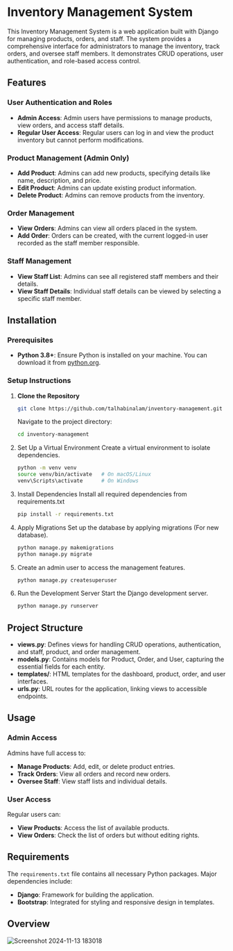 # Inventory Management System

This Inventory Management System is a web application built with Django for managing products, orders, and staff. The system provides a comprehensive interface for administrators to manage the inventory, track orders, and oversee staff members. It demonstrates CRUD operations, user authentication, and role-based access control.

## Features

### User Authentication and Roles
* **Admin Access**: Admin users have permissions to manage products, view orders, and access staff details.
* **Regular User Access**: Regular users can log in and view the product inventory but cannot perform modifications.

### Product Management (Admin Only)
* **Add Product**: Admins can add new products, specifying details like name, description, and price.
* **Edit Product**: Admins can update existing product information.
* **Delete Product**: Admins can remove products from the inventory.

### Order Management
* **View Orders**: Admins can view all orders placed in the system.
* **Add Order**: Orders can be created, with the current logged-in user recorded as the staff member responsible.

### Staff Management
* **View Staff List**: Admins can see all registered staff members and their details.
* **View Staff Details**: Individual staff details can be viewed by selecting a specific staff member.

## Installation

### Prerequisites
* **Python 3.8+**: Ensure Python is installed on your machine. You can download it from [python.org](https://www.python.org).

### Setup Instructions

1. **Clone the Repository**
   ```bash
   git clone https://github.com/talhabinalam/inventory-management.git
   ```
   Navigate to the project directory:
   ```bash
   cd inventory-management
   ```
2. Set Up a Virtual Environment Create a virtual environment to isolate dependencies.
   ```bash
   python -m venv venv
   source venv/bin/activate   # On macOS/Linux
   venv\Scripts\activate      # On Windows
   ```
3. Install Dependencies Install all required dependencies from requirements.txt
   ```bash  
   pip install -r requirements.txt
   ```
4. Apply Migrations Set up the database by applying migrations (For new database).
   ```bash
   python manage.py makemigrations
   python manage.py migrate
   ```
5. Create an admin user to access the management features.
   ```bash  
   python manage.py createsuperuser
   ```
6. Run the Development Server Start the Django development server.
   ```bash  
   python manage.py runserver
   ```

## Project Structure
* **views.py**: Defines views for handling CRUD operations, authentication, and staff, product, and order management.
* **models.py**: Contains models for Product, Order, and User, capturing the essential fields for each entity.
* **templates/**: HTML templates for the dashboard, product, order, and user interfaces.
* **urls.py**: URL routes for the application, linking views to accessible endpoints.

## Usage

### Admin Access
Admins have full access to:
* **Manage Products**: Add, edit, or delete product entries.
* **Track Orders**: View all orders and record new orders.
* **Oversee Staff**: View staff lists and individual details.

### User Access
Regular users can:
* **View Products**: Access the list of available products.
* **View Orders**: Check the list of orders but without editing rights.

## Requirements

The `requirements.txt` file contains all necessary Python packages. Major dependencies include:
* **Django**: Framework for building the application.
* **Bootstrap**: Integrated for styling and responsive design in templates.

## Overview
![Screenshot 2024-11-13 183018](https://github.com/user-attachments/assets/f529f882-f3bd-404f-aa82-4b12a6da153d)


